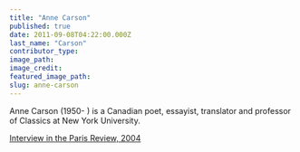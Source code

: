 ```yaml
---
title: "Anne Carson"
published: true
date: 2011-09-08T04:22:00.000Z
last_name: "Carson"
contributor_type:
image_path:
image_credit:
featured_image_path:
slug: anne-carson
---
```


Anne Carson (1950- ) is a Canadian poet, essayist, translator and professor of Classics at New York University.

[Interview in the Paris Review, 2004](http://www.theparisreview.org/interviews/5420/the-art-of-poetry-no-88-anne-carson)

